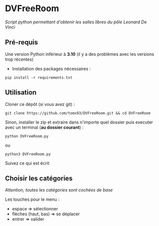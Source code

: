 # DVFreeRoom

_Script python permettant d'obtenir les salles libres du pôle Leonard De Vinci_

## Pré-requis

Une version Python inférieur à **3.10** (il y a des problèmes avec les versions trop récentes)

- Installation des packages nécessaires :
```
pip install -r requirements.txt
```

## Utilisation

Cloner ce dépôt (si vous avez git) : 
```
git clone https://github.com/tomx93/DVFreeRoom.git && cd DVFreeRoom
```

Sinon, installer le zip et extraire dans n'importe quel dossier puis executer avec un terminal (**au dossier courant**) :
```
python DVFreeRoom.py
```
ou
```
python3 DVFreeRoom.py
```

Suivez ce qui est écrit


## Choisir les catégories

*Attention, toutes les catégories sont cochées de base*

Les touches pour le menu :
- espace => sélectionner
- flèches (haut, bas) => se déplacer
- entrer => valider
